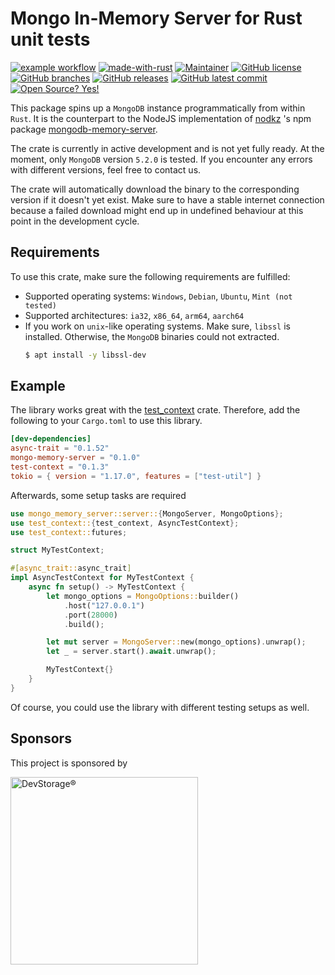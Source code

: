 # Mongo In-Memory Server for Rust unit tests

[![example workflow](https://github.com/bkuen/mongo-memory-server-rs/actions/workflows/rust.yml/badge.svg)](https://github.com/bkuen/mongo-memory-server-rs/actions/workflows/rust.yml)
[![made-with-rust](https://img.shields.io/badge/Made%20with-Rust-1f425f.svg)](https://www.rust-lang.org/)
[![Maintainer](https://img.shields.io/badge/maintainer-bkuen-blue)](https://github.com/bkuen)
[![GitHub license](https://badgen.net/github/license/bkuen/mongo-memory-server-rs)](https://github.com/bkuen/mongo-memory-server-rs/blob/main/LICENSE)
[![GitHub branches](https://badgen.net/github/branches/bkuen/mongo-memory-server-rs)](https://github.com/bkuen/mongo-memory-server-rs)
[![GitHub releases](https://badgen.net/github/releases/bkuen/mongo-memory-server-rs)](https://github.com/bkuen/mongo-memory-server-rs/releases/)
[![GitHub latest commit](https://badgen.net/github/last-commit/bkuen/mongo-memory-server-rs/main)](https://github.com/bkuen/mongo-memory-server-rs/commit/)
[![Open Source? Yes!](https://badgen.net/badge/Open%20Source%20%3F/Yes%21/blue?icon=github)](https://github.com/bkuen/mongo-memory-server-rs)

This package spins up a `MongoDB` instance programmatically from within `Rust`.
It is the counterpart to the NodeJS implementation of [nodkz](https://github.com/nodkz) 's npm package [mongodb-memory-server](https://github.com/nodkz/mongodb-memory-server).

The crate is currently in active development and is not yet fully ready. At the moment, only `MongoDB` version `5.2.0` is tested.
If you encounter any errors with different versions, feel free to contact us.

The crate will automatically download the binary to the corresponding version if it doesn't yet exist.
Make sure to have a stable internet connection because a failed download might end up in undefined behaviour at this point in the development cycle.

## Requirements

To use this crate, make sure the following requirements are fulfilled:
* Supported operating systems: `Windows`, `Debian`, `Ubuntu`, `Mint (not tested)`
* Supported architectures: `ia32`, `x86_64`, `arm64`, `aarch64`
* If you work on `unix`-like operating systems. Make sure, `libssl` is installed. Otherwise,
the `MongoDB` binaries could not extracted.
	```bash
	$ apt install -y libssl-dev
	```

## Example

The library works great with the [test_context](https://docs.rs/test-context/latest/test_context/) crate.
Therefore, add the following to your `Cargo.toml` to use this library.

```toml
[dev-dependencies]
async-trait = "0.1.52"
mongo-memory-server = "0.1.0"
test-context = "0.1.3"
tokio = { version = "1.17.0", features = ["test-util"] }
```
Afterwards, some setup tasks are required

```rust
use mongo_memory_server::server::{MongoServer, MongoOptions};
use test_context::{test_context, AsyncTestContext};
use test_context::futures;

struct MyTestContext;

#[async_trait::async_trait]
impl AsyncTestContext for MyTestContext {
    async fn setup() -> MyTestContext {
        let mongo_options = MongoOptions::builder()
            .host("127.0.0.1")
            .port(28000)
            .build();

        let mut server = MongoServer::new(mongo_options).unwrap();
        let _ = server.start().await.unwrap();

        MyTestContext{}
    }
}
```

Of course, you could use the library with different testing setups as well.

## Sponsors

This project is sponsored by 

<img alt="DevStorage®" src="https://cdn.devstorage.eu/e/header-black.png" width="300">